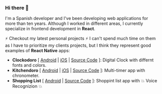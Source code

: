### Hi there 👋

I'm a Spanish developer and I've been developing web applications for more than ten years. Although I worked in different areas, I currently specialize in frontend development in **React**.

⚡ Checkout my latest personal projects ⚡ I can't spend much time on them as I have to prioritize my clients projects, but I think they represent good examples of **React Native** apps:

- **Clockodoro** [ [Android](https://play.google.com/store/apps/details?id=com.retroclock) | [iOS](https://apps.apple.com/app/clockodoro/id6443605878) | [Source Code](https://github.com/gchumillas/clockodoro) ]: Digital Clock with differnt fonts and colors.
- **Kitchendoro** [ [Android](https://play.google.com/store/apps/details?id=com.multitimer&hl=en&gl=US) | [iOS](https://apps.apple.com/es/app/kitchendoro/id1607064139) | [Source Code](https://github.com/gchumillas/kitchendoro) ]: Multi-timer app with chronometer.
- **Shopping List** [ [Android](https://play.google.com/store/apps/details?id=com.gchumillas.shoppinglist) | [Source Code](https://github.com/gchumillas/shoppinglist) ]: Shoppint list app with :boom: Voice Recognizion :boom:

<!--
**gchumillas/gchumillas** is a ✨ _special_ ✨ repository because its `README.md` (this file) appears on your GitHub profile.

Here are some ideas to get you started:

- 🔭 I’m currently working on ...
- 🌱 I’m currently learning ...
- 👯 I’m looking to collaborate on ...
- 🤔 I’m looking for help with ...
- 💬 Ask me about ...
- 📫 How to reach me: ...
- 😄 Pronouns: ...
- ⚡ Fun fact: ...
-->
